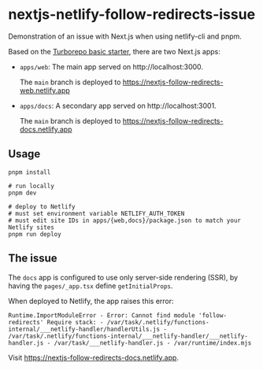 # nextjs-netlify-follow-redirects-issue

Demonstration of an issue with Next.js when using netlify-cli and pnpm.

Based on the [Turborepo basic starter](https://github.com/vercel/turbo/tree/main/examples/basic), there are two Next.js apps:

- `apps/web`: The main app served on http://localhost:3000.

  The `main` branch is deployed to https://nextjs-follow-redirects-web.netlify.app

- `apps/docs`: A secondary app served on http://localhost:3001.

  The `main` branch is deployed to https://nextjs-follow-redirects-docs.netlify.app

## Usage

```shell
pnpm install

# run locally
pnpm dev

# deploy to Netlify
# must set environment variable NETLIFY_AUTH_TOKEN
# must edit site IDs in apps/{web,docs}/package.json to match your Netlify sites
pnpm run deploy
```

## The issue

The `docs` app is configured to use only server-side rendering (SSR), by having the `pages/_app.tsx` define `getInitialProps`.

When deployed to Netlify, the app raises this error:

```
Runtime.ImportModuleError - Error: Cannot find module 'follow-redirects' Require stack: - /var/task/.netlify/functions-internal/___netlify-handler/handlerUtils.js - /var/task/.netlify/functions-internal/___netlify-handler/___netlify-handler.js - /var/task/___netlify-handler.js - /var/runtime/index.mjs
```

Visit https://nextjs-follow-redirects-docs.netlify.app.
